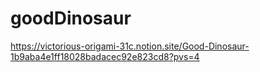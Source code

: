 # goodDinosaur
https://victorious-origami-31c.notion.site/Good-Dinosaur-1b9aba4e1ff18028badacec92e823cd8?pvs=4
